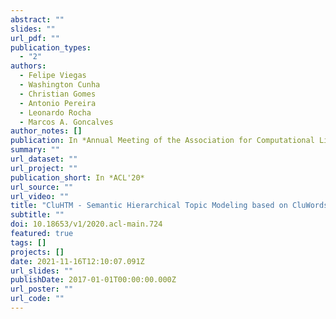 ```yaml
---
abstract: ""
slides: ""
url_pdf: ""
publication_types:
  - "2"
authors:
  - Felipe Viegas
  - Washington Cunha
  - Christian Gomes
  - Antonio Pereira
  - Leonardo Rocha
  - Marcos A. Goncalves
author_notes: []
publication: In *Annual Meeting of the Association for Computational Linguistics*
summary: ""
url_dataset: ""
url_project: ""
publication_short: In *ACL'20*
url_source: ""
url_video: ""
title: "CluHTM - Semantic Hierarchical Topic Modeling based on CluWords"
subtitle: ""
doi: 10.18653/v1/2020.acl-main.724
featured: true
tags: []
projects: []
date: 2021-11-16T12:10:07.091Z
url_slides: ""
publishDate: 2017-01-01T00:00:00.000Z
url_poster: ""
url_code: ""
---
```

